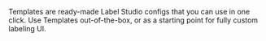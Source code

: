 Templates are ready-made Label Studio configs that you can use in one click. Use Templates out-of-the-box, or as a starting point for fully custom labeling UI.
